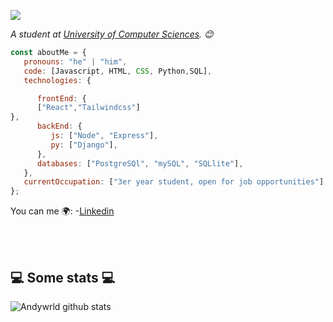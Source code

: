 
![](https://github.com/user-attachments/assets/a3c7ac81-9cff-4e51-8eee-219dd6f63bb9)


<p><em>A  student at <a href="https://www.uci.cu">University of Computer Sciences</a>. 😊</br>
</em></p>


```javascript
const aboutMe = {
   pronouns: "he" | "him",
   code: [Javascript, HTML, CSS, Python,SQL],
   technologies: {

      frontEnd: {
      ["React","Tailwindcss"]
},
      backEnd: {
         js: ["Node", "Express"],
         py: ["Django"],
      },
      databases: ["PostgreSQl", "mySQL", "SQLlite"],
   },
   currentOccupation: ["3er year student, open for job opportunities"]
};
```
You can me 🌍:
-[Linkedin](https://www.linkedin.com/in/andy-torres-9a1136259/)

</br></br>
<h2>💻 Some stats 💻</h2>

![Andywrld github stats](https://github-readme-stats.vercel.app/api?username=Andywrld&show_icons=true&title_color=fff&icon_color=79ff97&text_color=9f9f9f&bg_color=151515)
